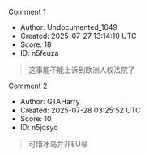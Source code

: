 Comment 1

- Author: Undocumented_1649
- Created: 2025-07-27 13:14:10 UTC
- Score: 18
- ID: n5feuza

> 这事能不能上诉到欧洲人权法院了

Comment 2

- Author: GTAHarry
- Created: 2025-07-28 03:25:52 UTC
- Score: 10
- ID: n5jqsyo

> 可惜冰岛并非EU😅
